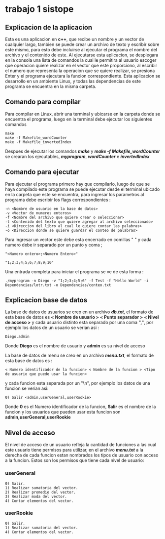 # trabajo 1 sistope

## Explicacion de la aplicacion 

Esta es una aplicacion en **c++**, que recibe un nombre y un vector de cualquier largo, tambien se puede crear un archivo de texto y escribir sobre este mismo, para esto debe incluirse al ejecutar el programa el nombre del archivo y el contenido de este. 
Al ejecutarse esta aplicacion, se desplegara en la consola una lista de comandos la cual le permitira al usuario escoger que operacion quiere realizar en el vector que este proporciono, al escribir el numero que representa la operacion que se quiere realizar, se presiona Enter y el programa ejecutara la funcion correspondiente.
Esta aplicacion se desarrollo en un ambiente Linux, y todas las dependencias de este programa se encuentra en la misma carpeta.

## Comando para compilar

Para compilar en Linux, abrir una terminal y ubicarse en la carpeta donde se encuentra el programa, luego en la terminal debe ejecutar los siguientes comandos 

```
make
make -f Makefile_wordCounter
make -f Makefile_invertedIndex
```
 Despues de ejecutar los comandos ***make*** y ***make -f Makefile_wordCounter*** se crearan los ejecutables, ***myprogram***, ***wordCounter*** e ***invertedIndex***

## Comando para ejecutar

Para ejecutar el programa primero hay que compilarlo, luego de que se haya compilado este programa se puede ejecutar desde el terminal ubicado en la carpeta que este se encuentra, para ingresar los parametros al programa debe escribir los flags correspondientes :

```
-n <Nombre de usuario en la base de datos>
-v <Vector de numeros enteros>
-f <Nombre del archivo que quiere crear o seleccionar>
-t <Contenido del texto que quiere agregar al archivo seleccionado>
-i <Direccion del libro al cual le quiere contar las palabras>
-o <Direccion donde se quiere guardar el conteo de palabras>
```
Para ingresar un vector este debe esta encerrado en comillas " " y cada numero debe ir separado por un punto y coma ;

```
"<Numero entero>;<Numero Entero>"

"1;2;3;4;5;6;7;8;9;10"
```
Una entrada completa para iniciar el programa se ve de esta forma :

```
./myprogram -n Diego -v "1;2;3;4;5;6" -f Test -f "Hello World" -i Dependencias/lotr.txt -o Dependencias/conteo.txt
```

## Explicacion base de datos

La base de datos de usuarios se creo en un archivo ***db.txt***, el formato de esta base de datos es **< Nombre de usuario >** **< Punto separador >** **< Nivel de acceso >** y cada usuario distinto esta separado por una coma **","**, por ejemplo los datos de un usuario se verian asi : 
```
Diego.admin
```
 Donde **Diego** es el nombre de usuario y **admin** es su nivel de acceso

La base de datos de menu se creo en un archivo ***menu.txt***, el formato de esta base de datos es :
```
< Numero identificador de la funcion> < Nombre de la funcion > <Tipo de usuario que puede usar la funcion>
```
y cada funcion esta separada por un "\n", por ejemplo los datos de una funcion se verian asi: 
```
0) Salir <admin,userGeneral,userRookie>
```
Donde **0** es el Numero identificador de la funcion, **Salir** es el nombre de la funcion y los usuarios que pueden usar esta funcion son **admin,userGeneral,userRookie**

## Nivel de acceso

El nivel de acceso de un usuario refleja la cantidad de funciones a las cual este usuario tiene permisos para utilizar, en el archivo ***menu.txt*** a la derecha de cada funcion estan nombrados los tipos de usuario con acceso a la funcion. Estos son los permisos que tiene cada nivel de usuario:

### userGeneral
```
0) Salir. 
1) Realizar sumatoria del vector. 
2) Realizar promedio del vector. 
3) Realizar moda del vector. 
4) Contar elementos del vector. 
```

### userRookie
```
0) Salir. 
1) Realizar sumatoria del vector. 
4) Contar elementos del vector. 
```